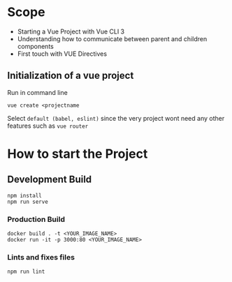 # Scope
- Starting a Vue Project with Vue CLI 3
- Understanding how to communicate between parent and children components
- First touch with VUE Directives

## Initialization of a vue project
Run in command line
```
vue create <projectname
```
Select ` default (babel, eslint) ` since the very project wont need any other features such as `vue router`


# How to start the Project

## Development Build
```
npm install
npm run serve
```

### Production Build
```
docker build . -t <YOUR_IMAGE_NAME>
docker run -it -p 3000:80 <YOUR_IMAGE_NAME>
```



### Lints and fixes files
```
npm run lint
```

